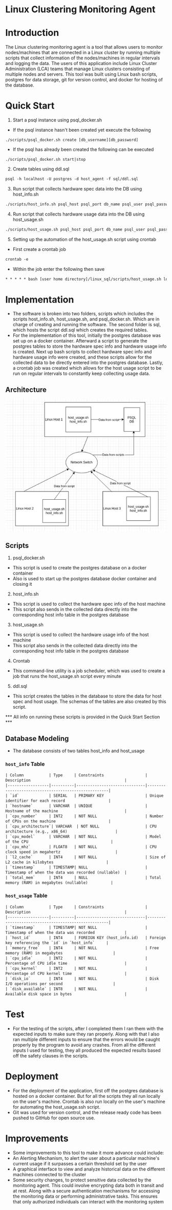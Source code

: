 # Linux Clustering Monitoring Agent

# Introduction
The Linux clustering monitoring agent is a tool that allows users to monitor nodes/machines that are connected in a Linux cluster by running 
multiple scripts that collect information of the nodes/machines in regular intervals and logging the data.  The users of this application include Linux Cluster Administration (LCA) teams that
manage Linux clusters consisting of multiple nodes and servers. This tool was built using Linux bash scripts, 
postgres for data storage, git for version control, and docker for hosting of the database. 

# Quick Start
1. Start a psql instance using psql_docker.sh
- If the psql instance hasn't been created yet execute the following
```
./scripts/psql_docker.sh create [db_username][db_password]
```
- If the psql has already been created the following can be executed 
```
./scripts/psql_docker.sh start|stop
```
2. Create tables using ddl.sql
```dockerfile
psql -h localhost -U postgres -d host_agent -f sql/ddl.sql
```
3. Run script that collects hardware spec data into the DB using host_info.sh
```dockerfile
./scripts/host_info.sh psql_host psql_port db_name psql_user psql_password
```
4. Run script that collects hardware usage data into the DB using host_usage.sh
```dockerfile
./scripts/host_usage.sh psql_host psql_port db_name psql_user psql_password
```
5. Setting up the automation of the host_usage.sh script using crontab
- First create a crontab job 
```dockerfile
crontab -e 
```
- Within the job enter the following then save
```dockerfile
* * * * * bash [user home directory]/linux_sql/scripts/host_usage.sh localhost 5432 host_agent postgres postgres > /tmp/host_usage.log
```

# Implementation
- The software is broken into two folders, scripts which includes the scripts host_info.sh, host_usage.sh, and psql_docker.sh.
Which are in charge of creating and running the software. The second folder is sql, which hosts the script ddl.sql which
creates the required tables. 
- For the implementation of this tool, initially the postgres database was set up on a docker container. Afterward a script
to generate the postgres tables to store the hardware spec info and hardware usage info is created. Next up bash scripts 
to collect hardware spec info and hardware usage info were created, and these scripts allow for the collected data to be directly
entered into the postgres database. Lastly, a crontab job was created which allows for the host usage script to be run 
on regular intervals to constantly keep collecting usage data. 

## Architecture
![Linux Cluster Monitor Agent](./assets/LinuxClusterMonitorAgent.png)

## Scripts
1. psql_docker.sh
- This script is used to create the postgres database on a docker container
- Also is used to start up the postgres database docker container and closing it
2. host_info.sh
- This script is used to collect the hardware spec info of the host machine
- This script also sends in the collected data directly into the corresponding 
host info table in the postgres database
3. host_usage.sh
- This script is used to collect the hardware usage info of the host machine
- This script also sends in the collected data directly into the corresponding
    host info table in the postgres database
4. Crontab
- This command-line utility is a job scheduler, which was used to create a job 
that runs the host_usage.sh script every minute
5. ddl.sql
- This script creates the tables in the database to store the data for host spec and host
usage. The schemas of the tables are also created by this script. 

*** All info on running these scripts is provided in the Quick Start Section ***

## Database Modeling
- The database consists of two tables host_info and host_usage


### `host_info` Table
```
| Column           | Type     | Constraints                  | Description                                         |
|------------------|----------|------------------------------|-----------------------------------------------------|
| `id`             | SERIAL   | PRIMARY KEY                  | Unique identifier for each record                   |
| `hostname`       | VARCHAR  | UNIQUE                       | Hostname of the machine                             |
| `cpu_number`     | INT2     | NOT NULL                     | Number of CPUs on the machine                       |
| `cpu_architecture`| VARCHAR  | NOT NULL                    | CPU architecture (e.g., x86_64)                     |
| `cpu_model`      | VARCHAR  | NOT NULL                     | Model of the CPU                                    |
| `cpu_mhz`        | FLOAT8   | NOT NULL                     | CPU clock speed in megahertz                        |
| `l2_cache`       | INT4     | NOT NULL                     | Size of L2 cache in kilobytes                       |
| `timestamp`      | TIMESTAMP| NULL                         | Timestamp of when the data was recorded (nullable)  |
| `total_mem`      | INT4     | NULL                         | Total memory (RAM) in megabytes (nullable)          |
```
### `host_usage` Table
```
| Column           | Type     | Constraints                  | Description                                         |
|------------------|----------|------------------------------|-----------------------------------------------------|
| `timestamp`      | TIMESTAMP| NOT NULL                     | Timestamp of when the data was recorded             |
| `host_id`        | INT4     | FOREIGN KEY (host_info.id)   | Foreign key referencing the `id` in `host_info`     |
| `memory_free`    | INT4     | NOT NULL                     | Free memory (RAM) in megabytes                      |
| `cpu_idle`       | INT2     | NOT NULL                     | Percentage of CPU idle time                         |
| `cpu_kernel`     | INT2     | NOT NULL                     | Percentage of CPU kernel time                       |
| `disk_io`        | INT4     | NOT NULL                     | Disk I/O operations per second                      |
| `disk_available` | INT8     | NOT NULL                     | Available disk space in bytes                       |

```
# Test
- For the testing of the scripts, after I completed them I ran them with the expected inputs to make sure they ran properly. 
Along with that I also ran multiple different inputs to ensure that the errors would be caught properly by the program
to avoid any crashes. From all the different inputs I used for testing, they all produced the expected results based off
the safety clauses in the scripts. 

# Deployment
- For the deployment of the application, first off the postgres database is hosted on a docker container.
But for all the scripts they all run locally on the user's machine. Crontab is also run locally
on the user's machine for automating the host_usage.ssh script.
- Git was used for version control, and the release ready code has been pushed to GitHub for open source use.

# Improvements
- Some improvements to this tool to make it more advance could include:
- An Alerting Mechanism, to alert the user about a particular machine's current usage if it surpasses a certain threshold set by the user
- A graphical interface to view and analyze historical data on the different machines connected to the cluster
- Some security changes, to protect sensitive data collected by the monitoring agent. This could involve encrypting data both in transit and at rest. Along with
  a secure authentication mechanisms for accessing the monitoring data or performing administrative tasks. This ensures that only authorized individuals can interact with the monitoring system
